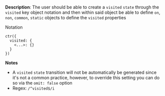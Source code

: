 __Description__: The user should be able to create a `visited` `state` through the `visited` key object notation and then within said object be able to define `on`, `non`, `common`, `static` objects to define the `visited` properties

Notation
```
ctr({
  visited: {
    <...>: {}
  }
})
```

__Notes__

- A `visited` `state` transition will not be automatically be generated since it's not a common practice, however, to override this setting you can do so via the `omit: false` option
- Regex: `/^visited$/i`